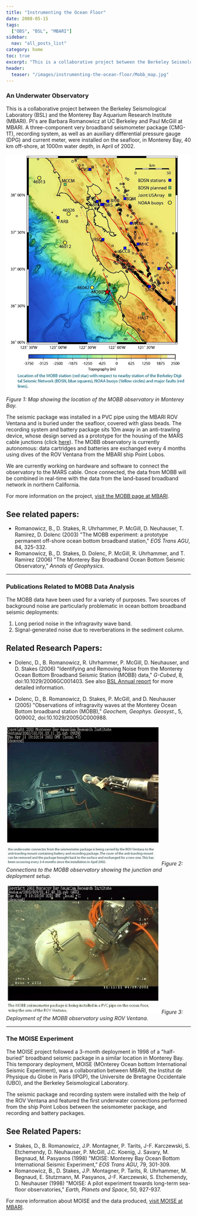 ```yaml
---
title: "Instrumenting the Ocean Floor"
date: 2008-05-15
tags:
  ["OBS", "BSL", "MBARI"]
sidebar:
  nav: "all_posts_list"
category: home
toc: true
excerpt: "This is a collaborative project between the Berkeley Seismological Laboratory (BSL) and the Monterey Bay Aquarium Research Institute (MBARI)"
header:
  teaser: "/images/instrumenting-the-ocean-floor/Mobb_map.jpg"
---
```


### An Underwater Observatory

This is a collaborative project between the Berkeley Seismological Laboratory (BSL) and the Monterey Bay Aquarium Research Institute (MBARI). PI's are Barbara Romanowicz at UC Berkeley and Paul McGill at MBARI. A three-component very broadband seismometer package (CMG-1T), recording system, as well as an auxiliary differential pressure gauge (DPG) and current meter, were installed on the seafloor, in Monterey Bay, 40 km off-shore, at 1000m water depth, in April of 2002.

![MOBB map](/images/instrumenting-the-ocean-floor/Mobb_map.jpg)
*Figure 1: Map showing the location of the MOBB observatory in Monterey Bay.*

The seismic package was installed in a PVC pipe using the MBARI ROV Ventana and is buried under the seafloor, covered with glass beads. The recording system and battery package sits 10m away in an anti-trawling device, whose design served as a prototype for the housing of the MARS cable junctions (click [here](http://www.mbari.org/mars/)). The MOBB observatory is currently autonomous: data cartridges and batteries are exchanged every 4 months using dives of the ROV Ventana from the MBARI ship Point Lobos.

We are currently working on hardware and software to connect the observatory to the MARS cable. Once connected, the data from MOBB will be combined in real-time with the data from the land-based broadband network in northern California.

For more information on the project, [visit the MOBB page at MBARI](http://www.mbari.org/mars/science/MOBB/).

## See related papers:

- Romanowicz, B., D. Stakes, R. Uhrhammer, P. McGill, D. Neuhauser, T. Ramirez, D. Dolenc (2003) "The MOBB experiment: a prototype permanent off-shore ocean bottom broadband station," *EOS Trans AGU*, 84, 325-332.
- Romanowicz, B., D. Stakes, D. Dolenc, P. McGill, R. Uhrhammer, and T. Ramirez (2006) "The Monterey Bay Broadband Ocean Bottom Seismic Observatory," *Annals of Geophysics*.

---

### Publications Related to MOBB Data Analysis

The MOBB data have been used for a variety of purposes. Two sources of background noise are particularly problematic in ocean bottom broadband seismic deployments:

1. Long period noise in the infragravity wave band.
2. Signal-generated noise due to reverberations in the sediment column.

## Related Research Papers:

- Dolenc, D., B. Romanowicz, R. Uhrhammer, P. McGill, D. Neuhauser, and D. Stakes (2006) "Identifying and Removing Noise from the Monterey Ocean Bottom Broadband Seismic Station (MOBB) data," *G-Cubed*, 8, doi:10.1029/2006GC001403. See also [BSL Annual report](http://seismo.berkeley.edu/annual_report/ar06_07/node73.html) for more detailed information.

- Dolenc, D., B. Romanowicz, D. Stakes, P. McGill, and D. Neuhauser (2005) "Observations of infragravity waves at the Monterey Ocean Bottom broadband station (MOBB)," *Geochem, Geophys. Geosyst.*, 5, Q09002, doi:10.1029/2005GC000988.

![MOBB Connections](/images/instrumenting-the-ocean-floor/Mobb_connect-large.jpg)
*Figure 2: Connections to the MOBB observatory showing the junction and deployment setup.*

![Deployment](/images/instrumenting-the-ocean-floor/Deploy1-large.jpg)
*Figure 3: Deployment of the MOBB observatory using ROV Ventana.*

---

### The MOISE Experiment

The MOISE project followed a 3-month deployment in 1998 of a "half-buried" broadband seismic package in a similar location in Monterey Bay. This temporary deployment, MOISE (MOnterey Ocean bottom International Seismic Experiment), was a collaboration between MBARI, the Institut de Physique du Globe in Paris (IPGP), the Universite de Bretagne Occidentale (UBO), and the Berkeley Seismological Laboratory.

The seismic package and recording system were installed with the help of the ROV Ventana and featured the first underwater connections performed from the ship Point Lobos between the seismometer package, and recording and battery packages.

## See Related Papers:

- Stakes, D., B. Romanowicz, J.P. Montagner, P. Tarits, J-F. Karczewski, S. Etchemendy, D. Neuhauser, P. McGill, J.C. Koenig, J. Savary, M. Begnaud, M. Pasyanos (1998) "MOISE: Monterey Bay Ocean Bottom International Seismic Experiment," *EOS Trans AGU*, 79, 301-309.
- Romanowicz, B., D. Stakes, J.P. Montagner, P. Tarits, R. Uhrhammer, M. Begnaud, E. Stutzmann, M. Pasyanos, J-F. Karczewski, S. Etchemendy, D. Neuhauser (1998) "MOISE: A pilot experiment towards long-term sea-floor observatories," *Earth, Planets and Space*, 50, 927-937.

For more information about MOISE and the data produced, [visit MOISE at MBARI](http://www.mbari.org/mars/science/MOBB/moise.html).
